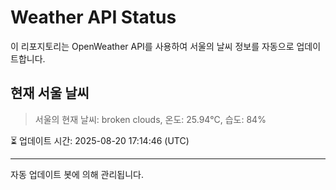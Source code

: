 
# Weather API Status

이 리포지토리는 OpenWeather API를 사용하여 서울의 날씨 정보를 자동으로 업데이트합니다.

## 현재 서울 날씨
> 서울의 현재 날씨: broken clouds, 온도: 25.94°C, 습도: 84%

⏳ 업데이트 시간: 2025-08-20 17:14:46 (UTC)

---
자동 업데이트 봇에 의해 관리됩니다.
